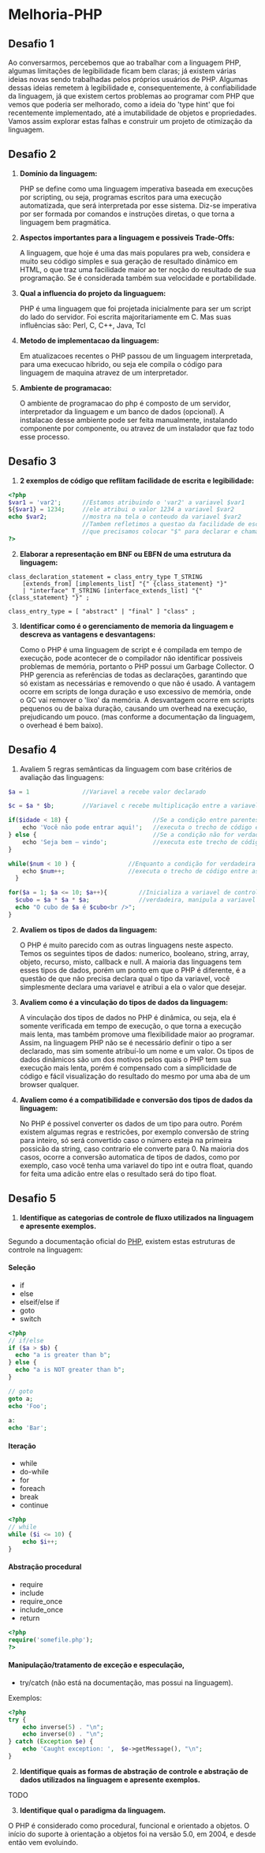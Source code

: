 # Melhoria-PHP

## Desafio 1 

Ao conversarmos, percebemos que ao trabalhar com a linguagem PHP, algumas limitações de legibilidade ficam bem claras; já existem várias ideias novas sendo trabalhadas pelos próprios usuários de PHP. Algumas dessas ideias remetem à legibilidade e, consequentemente, à confiabilidade da linguagem, já que existem certos problemas ao programar com PHP que vemos que poderia ser melhorado, como a ideia do 'type hint' que foi recentemente implementado, até a imutabilidade de objetos e propriedades. Vamos assim explorar estas falhas e construir um projeto de otimização da linguagem.

## Desafio 2

1. **Domínio da linguagem:**

	PHP se define como uma linguagem imperativa baseada em execuções por scripting, ou seja, programas escritos para uma execução automatizada, que será interpretada por esse sistema. Diz-se imperativa por ser formada por comandos e instruções diretas, o que torna a linguagem bem pragmática.

2. **Aspectos importantes para a linguagem e possiveis Trade-Offs:**

	A linguagem, que hoje é uma das mais populares pra web, considera e muito seu código simples e sua geração de resultado dinâmico em HTML, o que traz uma facilidade maior ao ter noção do resultado de sua programação. Se é considerada também sua velocidade e portabilidade.

3. **Qual a influencia do projeto da linguaguem:**

	PHP é uma linguagem que foi projetada inicialmente para ser um script do lado do servidor. Foi escrita majoritariamente em C. Mas suas influências são: Perl, C, C++, Java, Tcl  

4. **Metodo de implementacao da linguagem:**

	Em atualizacoes recentes o PHP passou de um linguagem interpretada, para uma execucao híbrido, ou seja ele compila o código para linguagem de maquina atravez de um interpretador.

5. **Ambiente de programacao:**

	O ambiente de programacao do php é composto de um servidor, interpretador da linguagem e um banco de dados (opcional). A instalacao desse ambiente pode ser feita manualmente, instalando componente por componente, ou atravez de um instalador que faz todo esse processo.

## Desafio 3

1. **2 exemplos de código que reflitam facilidade de escrita e legibilidade:**

```php
<?php
$var1 = 'var2';      //Estamos atribuindo o 'var2' a variavel $var1
${$var1} = 1234;     //ele atribui o valor 1234 a variavel $var2
echo $var2;          //mostra na tela o conteudo da variavel $var2
                     //Tambem refletimos a questao da facilidade de escrita, sendo
                     //que precisamos colocar "$" para declarar e chamar qualquer variavel
?>
```

2. **Elaborar a representação em BNF ou EBFN de uma estrutura da linguagem:**

```
class_declaration_statement = class_entry_type T_STRING
    [extends_from] [implements_list] "{" {class_statement} "}"
    | "interface" T_STRING [interface_extends_list] "{" {class_statement} "}" ;

class_entry_type = [ "abstract" | "final" ] "class" ;
``` 

3. **Identificar como é o gerenciamento de memoria da linguagem e descreva as vantagens e desvantagens:**

	Como o PHP é uma linguagem de script e é compilada em tempo de execução, pode acontecer de o compilador não identificar possiveis problemas de memória, portanto o PHP possui um Garbage Collector. O PHP gerencia as referências de todas as declarações, garantindo que só existam as necessárias e removendo o que não é usado. A vantagem ocorre em scripts de longa duração e uso excessivo de memória, onde o GC vai remover o 'lixo' da memória. A desvantagem ocorre em scripts pequenos ou de baixa duração, causando um overhead na execução, prejudicando um pouco. (mas conforme a documentação da linguagem, o overhead é bem baixo).

## Desafio 4

1. Avaliem 5 regras semânticas da linguagem com base critérios de avaliação das linguagens:

```php
$a = 1               //Variavel a recebe valor declarado
```

```php
$c = $a * $b;        //Variavel c recebe multiplicação entre a variavel a e b
```

```php
if($idade < 18) {                        //Se a condição entre parenteses for verdadeira 
    echo 'Você não pode entrar aqui!';   //executa o trecho de código entre as chaves
} else {                                 //Se a condição não for verdadeira então
    echo 'Seja bem – vindo';             //executa este trecho de código entre as chaves
} 
```

```php                         
while($num < 10 ) {               //Enquanto a condição for verdadeira
    echo $num++;                  //executa o trecho de código entre as chaves
  }
```

```php 
for($a = 1; $a <= 10; $a++){         //Inicializa a variavel de controle, executa o laço de repetição enquanto a condição for 
  $cubo = $a * $a * $a;              //verdadeira, manipula a variavel de controle e executa o trecho de código entre chaves
  echo "O cubo de $a é $cubo<br />";
}
```

2. **Avaliem os tipos de dados da linguagem:**

	O PHP é muito parecido com as outras linguagens neste aspecto. Temos os seguintes tipos de dados: numerico, booleano, string, array, objeto, recurso, misto, callback e null. A maioria das linguagens tem esses tipos de dados, porém um ponto em que o PHP é diferente, é a questão de que não precisa declara qual o tipo da variavel, você simplesmente declara uma variavel e atribui a ela o valor que desejar.

3. **Avaliem como é a vinculação do tipos de dados da linguagem:**

	A vinculação dos tipos de dados no PHP é dinâmica, ou seja, ela é somente verificada em tempo de execução, o que torna a execução mais lenta, mas também promove uma flexibilidade maior ao programar. Assim, na linguagem PHP não se é necessário definir o tipo a ser declarado, mas sim somente atribuí-lo um nome e um valor.
	Os tipos de dados dinâmicos são um dos motivos pelos quais o PHP tem sua execução mais lenta, porém é  compensado com a simplicidade de código e fácil visualização do resultado do mesmo por uma aba de um browser qualquer.


4. **Avaliem como é a compatibilidade e conversão dos tipos de dados da linguagem:**

	No PHP é possivel converter os dados de um tipo para outro. Porém existem algumas regras e restricões, por exemplo conversão de string para inteiro, só será convertido caso o número esteja na primeira possicão da string, caso contrario ele converte para 0. Na maioria dos casos, ocorre a conversão automatica de tipos de dados, como por exemplo, caso você tenha uma variavel do tipo int e outra float, quando for feita uma adicão entre elas o resultado será do tipo float.

## Desafio 5

1. **Identifique as categorias de controle de fluxo utilizados na linguagem e apresente exemplos.**

Segundo a documentação oficial do [PHP](https://secure.php.net/manual/en/language.control-structures.php), existem estas estruturas de controle na linguagem:

#### Seleção

* if
* else
* elseif/else if
* goto
* switch

```php
<?php
// if/else
if ($a > $b) {
  echo "a is greater than b";
} else {
  echo "a is NOT greater than b";
}

// goto
goto a;
echo 'Foo';
 
a:
echo 'Bar';
```

#### Iteração

* while
* do-while
* for
* foreach
* break
* continue

```php
<?php
// while
while ($i <= 10) {
    echo $i++;  
}
```

#### Abstração procedural

* require
* include
* require_once
* include_once
* return

```php
<?php
require('somefile.php');
?>
```

#### Manipulação/tratamento de exceção e especulação, 

* try/catch (não está na documentação, mas possui na linguagem).

Exemplos:

```php
<?php
try {
    echo inverse(5) . "\n";
    echo inverse(0) . "\n";
} catch (Exception $e) {
    echo 'Caught exception: ',  $e->getMessage(), "\n";
}
```

2. **Identifique quais as formas de abstração de controle e abstração de dados utilizados na linguagem e apresente exemplos.**

TODO

3. **Identifique qual o paradigma da linguagem.**

O PHP é considerado como procedural, funcional e orientado a objetos. O início do suporte à orientação a objetos foi na versão 5.0, em 2004, e desde então vem evoluindo.
